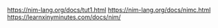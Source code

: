 https://nim-lang.org/docs/tut1.html
https://nim-lang.org/docs/nimc.html
https://learnxinyminutes.com/docs/nim/
